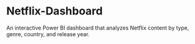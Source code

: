 # Netflix-Dashboard
An interactive Power BI dashboard that analyzes Netflix content by type, genre, country, and release year. 
